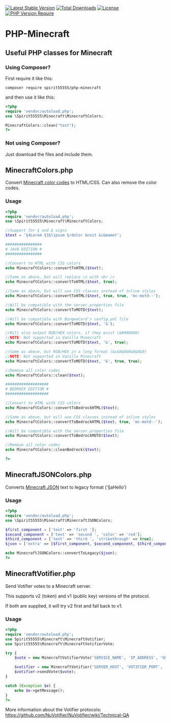 [![Latest Stable Version](https://poser.pugx.org/spirit55555/php-minecraft/v)](https://packagist.org/packages/spirit55555/php-minecraft) [![Total Downloads](https://poser.pugx.org/spirit55555/php-minecraft/downloads)](https://packagist.org/packages/spirit55555/php-minecraft) [![License](https://poser.pugx.org/spirit55555/php-minecraft/license)](https://packagist.org/packages/spirit55555/php-minecraft) [![PHP Version Require](https://poser.pugx.org/spirit55555/php-minecraft/require/php)](https://packagist.org/packages/spirit55555/php-minecraft)

# PHP-Minecraft
## Useful PHP classes for Minecraft

### Using Composer?

First require it like this:
```
composer require spirit55555/php-minecraft
```

and then use it like this:
```php
<?php
require 'vendor/autoload.php';
use \Spirit55555\Minecraft\MinecraftColors;

MinecraftColors::clean("test");
?>
```

### Not using Composer?

Just download the files and include them.

## MinecraftColors.php

Convert [Minecraft color codes](https://minecraft.wiki/w/Formatting_codes) to HTML/CSS. Can also remove the color codes.

### Usage

```php
<?php
require 'vendor/autoload.php';
use \Spirit55555\Minecraft\MinecraftColors;

//Support for § and & signs
$text = '§4Lorem §3§lipsum §rdolor &nsit &c&mamet';

################
# JAVA EDITION #
################

//Convert to HTML with CSS colors
echo MinecraftColors::convertToHTML($text);

//Same as above, but will replace \n with <br />
echo MinecraftColors::convertToHTML($text, true);

//Same as above, but will use CSS classes instead of inline styles
echo MinecraftColors::convertToHTML($text, true, true, 'mc-motd--');

//Will be compatible with the server.properties file
echo MinecraftColors::convertToMOTD($text);

//Will be compatible with BungeeCord's config.yml file
echo MinecraftColors::convertToMOTD($text, '&');

//Will also output RGB/HEX colors, if they exist (&#000000)
//NOTE: Not supported in Vanilla Minecraft
echo MinecraftColors::convertToMOTD($text, '&', true);

//Same as above, but RGB/HEX in a long format (&x&0&0&0&0&0&0)
//NOTE: Not supported in Vanilla Minecraft
echo MinecraftColors::convertToMOTD($text, '&', true, true);

//Remove all color codes
echo MinecraftColors::clean($text);

###################
# BEDROCK EDITION #
###################

//Convert to HTML with CSS colors
echo MinecraftColors::convertToBedrockHTML($text);

//Same as above, but will use CSS classes instead of inline styles
echo MinecraftColors::convertToBedrockHTML($text, true, 'mc-motd--');

//Will be compatible with the server.properties file
echo MinecraftColors::convertToBedrockMOTD($text);

//Remove all color codes
echo MinecraftColors::cleanBedrock($text);

?>
```

## MinecraftJSONColors.php

Converts  [Minecraft JSON](https://minecraft.wiki/w/Text_component_format) text to legacy format ('§aHello')

### Usage

```php
<?php
require 'vendor/autoload.php';
use \Spirit55555\Minecraft\MinecraftJSONColors;

$first_component = ['text' => 'first '];
$second_component = ['text' => 'second ', 'color' => 'red'];
$third_component = ['text' => 'third ', 'strikethrough' => true];
$json = ['extra' => [$first_component, $second_component, $third_component]];

echo MinecraftJSONColors::convertToLegacy($json);
?>
```

## MinecraftVotifier.php

Send Votifier votes to a Minecraft server.

This supports v2 (token) and v1 (public key) versions of the protocol.

If both are supplied, it will try v2 first and fall back to v1.

### Usage

```php
<?php
require 'vendor/autoload.php';
use Spirit55555\Minecraft\MinecraftVotifier;
use Spirit55555\Minecraft\MinecraftVotifierVote;

try {
	$vote = new MinecraftVotifierVote('SERVICE_NAME', 'IP_ADDRESS', 'USERNAME', 'UUID');

	$votifier = new MinecraftVotifier('SERVER_HOST', 'VOTIFIER_PORT', 'TOKEN', 'PUBLIC_KEY');
	$votifier->sendVote($vote);
}

catch (Exception $e) {
	echo $e->getMessage();
}
?>
```

More information about the Votifier protocols: https://github.com/NuVotifier/NuVotifier/wiki/Technical-QA
